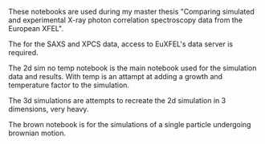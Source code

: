 These notebooks are used during my master thesis "Comparing simulated and experimental X-ray photon correlation spectroscopy data from the European XFEL".

The for the SAXS and XPCS data, access to EuXFEL's data server is required.

The 2d sim no temp notebook is the main notebook used for the simulation data and results. With temp is an attampt at adding a growth and temperature factor to the simulation.

The 3d simulations are attempts to recreate the 2d simulation in 3 dimensions, very heavy.

The brown notebook is for the simulations of a single particle undergoing brownian motion.
